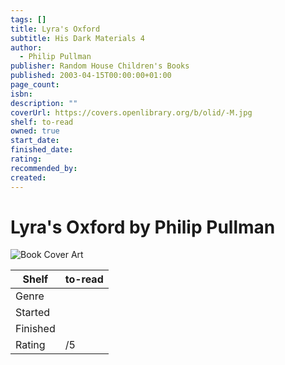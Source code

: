```yaml
---
tags: []
title: Lyra's Oxford
subtitle: His Dark Materials 4
author:
  - Philip Pullman
publisher: Random House Children's Books
published: 2003-04-15T00:00:00+01:00
page_count: 
isbn: 
description: ""
coverUrl: https://covers.openlibrary.org/b/olid/-M.jpg
shelf: to-read
owned: true
start_date: 
finished_date: 
rating: 
recommended_by: 
created: 
---
```


# Lyra's Oxford by Philip Pullman

![Book Cover Art](https://covers.openlibrary.org/b/olid/-M.jpg)

| Shelf | to-read |
| --- | --- |
| Genre |  |
| Started |  |
| Finished |  |
| Rating | /5 |

